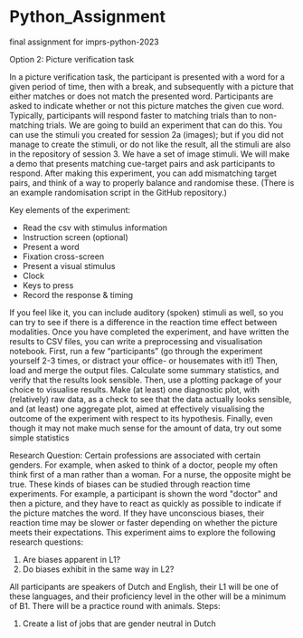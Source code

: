 # Python_Assignment
final assignment for imprs-python-2023

Option 2: Picture verification task

In a picture verification task, the participant is presented with a word for a given period of
time, then with a break, and subsequently with a picture that either matches or does not
match the presented word. Participants are asked to indicate whether or not this picture
matches the given cue word. Typically, participants will respond faster to matching trials than
to non-matching trials. We are going to build an experiment that can do this. You can use the
stimuli you created for session 2a (images); but if you did not manage to create the stimuli,
or do not like the result, all the stimuli are also in the repository of session 3.
We have a set of image stimuli. We will make a demo that presents matching cue-target
pairs and ask participants to respond. After making this experiment, you can add
mismatching target pairs, and think of a way to properly balance and randomise these.
(There is an example randomisation script in the GitHub repository.)

Key elements of the experiment:
- Read the csv with stimulus information
- Instruction screen (optional)
- Present a word
- Fixation cross-screen
- Present a visual stimulus
- Clock
- Keys to press
- Record the response & timing

If you feel like it, you can include auditory (spoken) stimuli as well, so you can try to see if
there is a difference in the reaction time effect between modalities.
Once you have completed the experiment, and have written the results to CSV files, you can
write a preprocessing and visualisation notebook. First, run a few “participants” (go through
the experiment yourself 2-3 times, or distract your office- or housemates with it!) Then, load
and merge the output files. Calculate some summary statistics, and verify that the results
look sensible. Then, use a plotting package of your choice to visualise results. Make (at
least) one diagnostic plot, with (relatively) raw data, as a check to see that the data actually
looks sensible, and (at least) one aggregate plot, aimed at effectively visualising the
outcome of the experiment with respect to its hypothesis. Finally, even though it may not
make much sense for the amount of data, try out some simple statistics

Research Question: Certain professions are associated with certain genders. For example, when asked to think of a doctor, people my often think first of a man rather than a woman. For a nurse, the opposite might be true. These kinds of biases can be studied through reaction time experiments. For example, a participant is shown the word "doctor" and then a picture, and they have to react as quickly as possible to indicate if the picture matches the word. If they have unconscious biases, their reaction time may be slower or faster depending on whether the picture meets their expectations. This experiment aims to explore the following research questions: 
1) Are biases apparent in L1?
2) Do biases exhibit in the same way in L2?

All participants are speakers of Dutch and English, their L1 will be one of these languages, and their proficiency level in the other will be a minimum of B1. There will be a practice round with animals. 
Steps:
1) Create a list of jobs that are gender neutral in Dutch